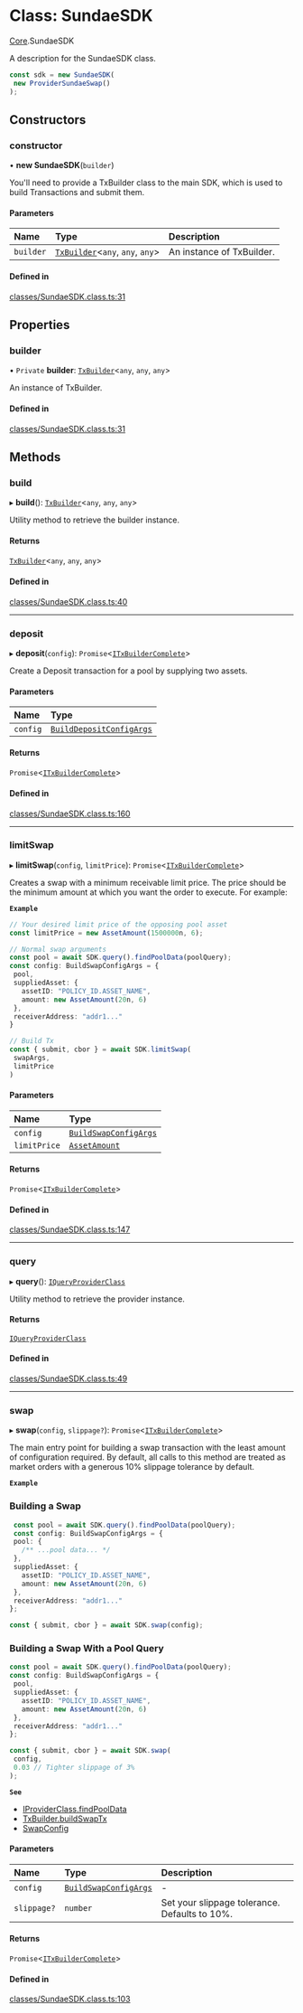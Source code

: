 # Class: SundaeSDK

[Core](../modules/Core.md).SundaeSDK

A description for the SundaeSDK class.

```ts
const sdk = new SundaeSDK(
 new ProviderSundaeSwap()
);
```

## Constructors

### constructor

• **new SundaeSDK**(`builder`)

You'll need to provide a TxBuilder class to the main SDK, which is used to build Transactions and submit them.

#### Parameters

| Name | Type | Description |
| :------ | :------ | :------ |
| `builder` | [`TxBuilder`](Core.TxBuilder.md)<`any`, `any`, `any`\> | An instance of TxBuilder. |

#### Defined in

[classes/SundaeSDK.class.ts:31](https://github.com/SundaeSwap-finance/sundae-sdk/blob/main/packages/core/src/classes/SundaeSDK.class.ts#L31)

## Properties

### builder

• `Private` **builder**: [`TxBuilder`](Core.TxBuilder.md)<`any`, `any`, `any`\>

An instance of TxBuilder.

#### Defined in

[classes/SundaeSDK.class.ts:31](https://github.com/SundaeSwap-finance/sundae-sdk/blob/main/packages/core/src/classes/SundaeSDK.class.ts#L31)

## Methods

### build

▸ **build**(): [`TxBuilder`](Core.TxBuilder.md)<`any`, `any`, `any`\>

Utility method to retrieve the builder instance.

#### Returns

[`TxBuilder`](Core.TxBuilder.md)<`any`, `any`, `any`\>

#### Defined in

[classes/SundaeSDK.class.ts:40](https://github.com/SundaeSwap-finance/sundae-sdk/blob/main/packages/core/src/classes/SundaeSDK.class.ts#L40)

___

### deposit

▸ **deposit**(`config`): `Promise`<[`ITxBuilderComplete`](../interfaces/Core.ITxBuilderComplete.md)\>

Create a Deposit transaction for a pool by supplying two assets.

#### Parameters

| Name | Type |
| :------ | :------ |
| `config` | [`BuildDepositConfigArgs`](../interfaces/Core.BuildDepositConfigArgs.md) |

#### Returns

`Promise`<[`ITxBuilderComplete`](../interfaces/Core.ITxBuilderComplete.md)\>

#### Defined in

[classes/SundaeSDK.class.ts:160](https://github.com/SundaeSwap-finance/sundae-sdk/blob/main/packages/core/src/classes/SundaeSDK.class.ts#L160)

___

### limitSwap

▸ **limitSwap**(`config`, `limitPrice`): `Promise`<[`ITxBuilderComplete`](../interfaces/Core.ITxBuilderComplete.md)\>

Creates a swap with a minimum receivable limit price. The price should be the minimum
amount at which you want the order to execute. For example:

**`Example`**

```ts
// Your desired limit price of the opposing pool asset
const limitPrice = new AssetAmount(1500000n, 6);

// Normal swap arguments
const pool = await SDK.query().findPoolData(poolQuery);
const config: BuildSwapConfigArgs = {
 pool,
 suppliedAsset: {
   assetID: "POLICY_ID.ASSET_NAME",
   amount: new AssetAmount(20n, 6)
 },
 receiverAddress: "addr1..."
}

// Build Tx
const { submit, cbor } = await SDK.limitSwap(
 swapArgs,
 limitPrice
)
```

#### Parameters

| Name | Type |
| :------ | :------ |
| `config` | [`BuildSwapConfigArgs`](../interfaces/Core.BuildSwapConfigArgs.md) |
| `limitPrice` | [`AssetAmount`](Core.AssetAmount.md) |

#### Returns

`Promise`<[`ITxBuilderComplete`](../interfaces/Core.ITxBuilderComplete.md)\>

#### Defined in

[classes/SundaeSDK.class.ts:147](https://github.com/SundaeSwap-finance/sundae-sdk/blob/main/packages/core/src/classes/SundaeSDK.class.ts#L147)

___

### query

▸ **query**(): [`IQueryProviderClass`](../interfaces/Core.IQueryProviderClass.md)

Utility method to retrieve the provider instance.

#### Returns

[`IQueryProviderClass`](../interfaces/Core.IQueryProviderClass.md)

#### Defined in

[classes/SundaeSDK.class.ts:49](https://github.com/SundaeSwap-finance/sundae-sdk/blob/main/packages/core/src/classes/SundaeSDK.class.ts#L49)

___

### swap

▸ **swap**(`config`, `slippage?`): `Promise`<[`ITxBuilderComplete`](../interfaces/Core.ITxBuilderComplete.md)\>

The main entry point for building a swap transaction with the least amount
of configuration required. By default, all calls to this method are treated
as market orders with a generous 10% slippage tolerance by default.

**`Example`**

### Building a Swap
```ts
 const pool = await SDK.query().findPoolData(poolQuery);
 const config: BuildSwapConfigArgs = {
 pool: {
   /** ...pool data... */
 },
 suppliedAsset: {
   assetID: "POLICY_ID.ASSET_NAME",
   amount: new AssetAmount(20n, 6)
 },
 receiverAddress: "addr1..."
};

const { submit, cbor } = await SDK.swap(config);
```

### Building a Swap With a Pool Query
```ts
const pool = await SDK.query().findPoolData(poolQuery);
const config: BuildSwapConfigArgs = {
 pool,
 suppliedAsset: {
   assetID: "POLICY_ID.ASSET_NAME",
   amount: new AssetAmount(20n, 6)
 },
 receiverAddress: "addr1..."
};

const { submit, cbor } = await SDK.swap(
 config,
 0.03 // Tighter slippage of 3%
);
```

**`See`**

 - [IProviderClass.findPoolData](../interfaces/Core.IQueryProviderClass.md#findpooldata)
 - [TxBuilder.buildSwapTx](Core.TxBuilder.md#buildswaptx)
 - [SwapConfig](Core.SwapConfig.md)

#### Parameters

| Name | Type | Description |
| :------ | :------ | :------ |
| `config` | [`BuildSwapConfigArgs`](../interfaces/Core.BuildSwapConfigArgs.md) | - |
| `slippage?` | `number` | Set your slippage tolerance. Defaults to 10%. |

#### Returns

`Promise`<[`ITxBuilderComplete`](../interfaces/Core.ITxBuilderComplete.md)\>

#### Defined in

[classes/SundaeSDK.class.ts:103](https://github.com/SundaeSwap-finance/sundae-sdk/blob/main/packages/core/src/classes/SundaeSDK.class.ts#L103)
